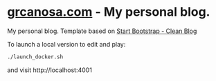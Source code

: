 # [grcanosa.com](www.grcanosa.com) - My personal blog.

My personal blog. Template based on [Start Bootstrap - Clean Blog](https://startbootstrap.com/template-overviews/clean-blog/) 

To launch a local version to edit and play:

```bash
./launch_docker.sh
```

and visit http://localhost:4001